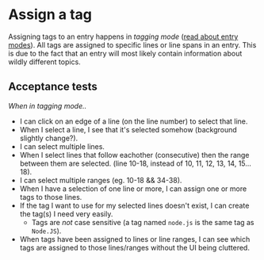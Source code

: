 # Assign a tag

Assigning tags to an entry happens in _tagging mode_ ([read about entry modes](entry-modes.md)). All tags are assigned to specific lines or line spans in an entry. This is due to the fact that an entry will most likely contain information about wildly different topics.

## Acceptance tests

_When in tagging mode.._

- I can click on an edge of a line (on the line number) to select that line.
- When I select a line, I see that it's selected somehow (background slightly change?).
- I can select multiple lines.
- When I select lines that follow eachother (consecutive) then the range between them are selected. (line 10-18, instead of 10, 11, 12, 13, 14, 15... 18).
- I can select multiple ranges (eg. 10-18 && 34-38).
- When I have a selection of one line or more, I can assign one or more tags to those lines.
- If the tag I want to use for my selected lines doesn't exist, I can create the tag(s) I need very easily.
  - Tags are _not_ case sensitive (a tag named `node.js` is the same tag as `Node.JS`).
- When tags have been assigned to lines or line ranges, I can see which tags are assigned to those lines/ranges without the UI being cluttered.
